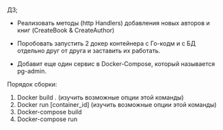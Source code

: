 ДЗ;

- Реализовать методы (http Handlers) 
    добавления новых авторов и книг (CreateBook & CreateAuthor)
    
- Поробовать запустить 2 докер контейнера с Го-кодм и с БД отдельно друг от друга и 
    заставить их работать. 
    
- Добавит еще один сервис в Docker-Compose, который называется pg-admin.   


Порядок сборки: 
1) Docker build . (изучить возможные опции этой команды)  
2) Docker run [container_id] (изучить возможные опции этой команды)  
3) Docker-compose build 
4) Docker-compose run 